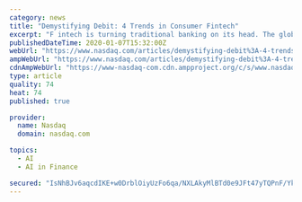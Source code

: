 ```yaml
---
category: news
title: "Demystifying Debit: 4 Trends in Consumer Fintech"
excerpt: "F intech is turning traditional banking on its head. The global fintech market value projects to surpass $300 billion by the end of 2022. In December, major consumer fintech company Bill.com surged a whopping 60% on the day of its IPO."
publishedDateTime: 2020-01-07T15:32:00Z
webUrl: "https://www.nasdaq.com/articles/demystifying-debit%3A-4-trends-in-consumer-fintech-2020-01-07"
ampWebUrl: "https://www.nasdaq.com/articles/demystifying-debit%3A-4-trends-in-consumer-fintech-2020-01-07?amp"
cdnAmpWebUrl: "https://www-nasdaq-com.cdn.ampproject.org/c/s/www.nasdaq.com/articles/demystifying-debit%3A-4-trends-in-consumer-fintech-2020-01-07?amp"
type: article
quality: 74
heat: 74
published: true

provider:
  name: Nasdaq
  domain: nasdaq.com

topics:
  - AI
  - AI in Finance

secured: "IsNhBJv6aqcdIKE+w0DrblOiyUzFo6qa/NXLAkyMlBTd0e9JFt47yTQPnF/YktpGLibWZfl/nijqmloB8/CMrQ1++Z87J/BRrRrYgKPHseINBwOkhnst6+nxksvi9ME/VP+wgqFvZqxGj29XLqNpzELLTl0nQqC76KJ4K1nMq7qmgN88gd8tjkqJbZk8gKOMoE+CBubNAFF7m98yBnxNBYm3pL6pKbCM5XrHQRxxvwUzotmWEOZYuwdY7Ic1avjFfRfrK2WXnVcfMWJ+tC5CKbSUzZPwcjuQYGXmWDRmo6Q=;wtUWt/nFEaQtyhOnZy7nUA=="
---
```


